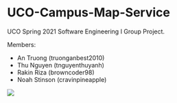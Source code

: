 # UCO-Campus-Map-Service

UCO Spring 2021 Software Engineering I Group Project.

Members:
 - An Truong (truonganbest2010)
 - Thu Nguyen (tnguyenthuyanh)
 - Rakin Riza (browncoder98)
 - Noah Stinson (cravinpineapple)
 
<img src="https://user-images.githubusercontent.com/53841240/183528475-697740e7-7ccc-42cf-b7e4-cd4807f49d7c.png">

 
